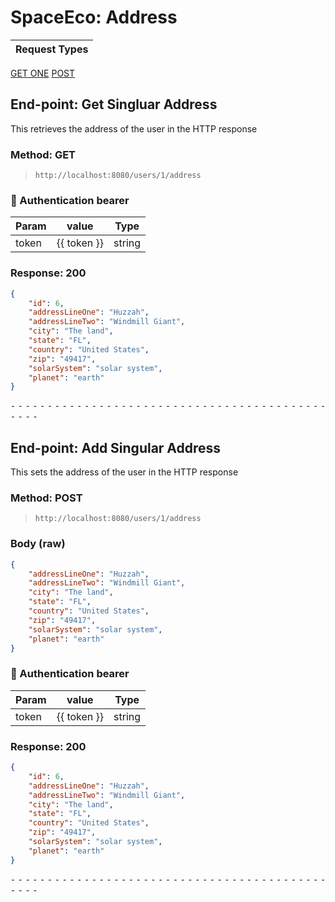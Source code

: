 # SpaceEco: Address

Request Types |
------------------|
[GET ONE](#End-point-Get-Singular-Address)
[POST](#End-point-Add-Singular-Address)


## End-point: Get Singluar Address
This retrieves the address of the user in the HTTP response

### Method: GET
>```
>http://localhost:8080/users/1/address
>```
### 🔑 Authentication bearer

| Param | value | Type |
|-----|-----|-----|
| token | {{ token }} | string |


### Response: 200
```json
{
    "id": 6,
    "addressLineOne": "Huzzah",
    "addressLineTwo": "Windmill Giant",
    "city": "The land",
    "state": "FL",
    "country": "United States",
    "zip": "49417",
    "solarSystem": "solar system",
    "planet": "earth"
}
```


⁃ ⁃ ⁃ ⁃ ⁃ ⁃ ⁃ ⁃ ⁃ ⁃ ⁃ ⁃ ⁃ ⁃ ⁃ ⁃ ⁃ ⁃ ⁃ ⁃ ⁃ ⁃ ⁃ ⁃ ⁃ ⁃ ⁃ ⁃ ⁃ ⁃ ⁃ ⁃ ⁃ ⁃ ⁃ ⁃ ⁃ ⁃ ⁃ ⁃ ⁃ ⁃ ⁃ ⁃ ⁃ ⁃ ⁃

## End-point: Add Singular Address
This sets the address of the user in the HTTP response

### Method: POST
>```
>http://localhost:8080/users/1/address
>```
### Body (**raw**)

```json
{
    "addressLineOne": "Huzzah",
    "addressLineTwo": "Windmill Giant",
    "city": "The land",
    "state": "FL",
    "country": "United States",
    "zip": "49417",
    "solarSystem": "solar system",
    "planet": "earth"
}
```

### 🔑 Authentication bearer

| Param | value | Type |
|-----|-----|-----|
| token | {{ token }} | string |


### Response: 200
```json
{
    "id": 6,
    "addressLineOne": "Huzzah",
    "addressLineTwo": "Windmill Giant",
    "city": "The land",
    "state": "FL",
    "country": "United States",
    "zip": "49417",
    "solarSystem": "solar system",
    "planet": "earth"
}
```


⁃ ⁃ ⁃ ⁃ ⁃ ⁃ ⁃ ⁃ ⁃ ⁃ ⁃ ⁃ ⁃ ⁃ ⁃ ⁃ ⁃ ⁃ ⁃ ⁃ ⁃ ⁃ ⁃ ⁃ ⁃ ⁃ ⁃ ⁃ ⁃ ⁃ ⁃ ⁃ ⁃ ⁃ ⁃ ⁃ ⁃ ⁃ ⁃ ⁃ ⁃ ⁃ ⁃ ⁃ ⁃ ⁃ ⁃
